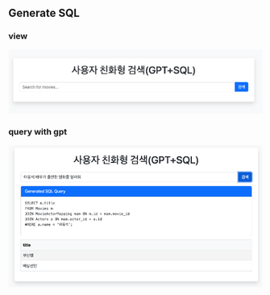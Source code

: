 ## Generate SQL

### view
![view](./images/view.png)

### query with gpt
![result](./images/result.png)
